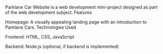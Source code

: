 Parklane Car Website is a web development mini-project designed as part of the web development subject.
Features

Homepage: A visually appealing landing page with an introduction to Parklane Cars.
Technologies Used

Frontend: HTML, CSS, JavaScript

Backend: Node.js (optional, if backend is implemented)
